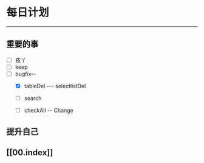 
# 每日计划
---
## 重要的事

- [ ]    夜丫
- [ ]   keep
- [ ]  bugfix--
    - [x] tableDel --- selectlistDel
    - [ ] search
    - [ ] checkAll -- Change



## 提升自己

  



## [[00.index]]










